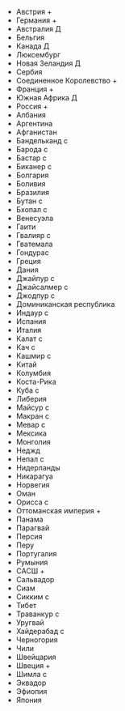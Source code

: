 *	Австрия						+
*	Германия					+
*	Австралия					Д
*	Бельгия
*	Канада						Д
*	Люксембург
*	Новая Зеландия				Д
*	Сербия
*	Соединенное Королевство		+
*	Франция						+
*	Южная Африка				Д
*	Россия						+
*	Албания
*	Аргентина
*	Афганистан
*	Бандельканд					с
*	Барода						с
*	Бастар						с
*	Биканер						с
*	Болгария
*	Боливия
*	Бразилия
*	Бутан						с
*	Бхопал						с
*	Венесуэла
*	Гаити
*	Гвалияр						с
*	Гватемала
*	Гондурас
*	Греция
*	Дания
*	Джайпур						с
*	Джайсалмер					с
*	Джодпур						с
*	Доминиканская республика
*	Индаур						с
*	Испания
*	Италия
*	Калат						с
*	Кач							с
*	Кашмир						с
*	Китай
*	Колумбия
*	Коста-Рика
*	Куба						с
*	Либерия
*	Майсур						с
*	Макран						с
*	Мевар						с
*	Мексика
*	Монголия
*	Неджд
*	Непал						с
*	Нидерланды
*	Никарагуа
*	Норвегия
*	Оман
*	Орисса						с
*	Оттоманская империя			+
*	Панама
*	Парагвай
*	Персия
*	Перу
*	Португалия
*	Румыния
*	САСШ						+
*	Сальвадор
*	Сиам
*	Сикким						с
*	Тибет
*	Траванкур					с
*	Уругвай
*	Хайдерабад					с
*	Черногория
*	Чили
*	Швейцария
*	Швеция						+
*	Шимла						с
*	Эквадор
*	Эфиопия
*	Япония